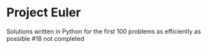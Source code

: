 # Project Euler
 Solutions written in Python for the first 100 problems as efficiently as possible
#18 not completed
